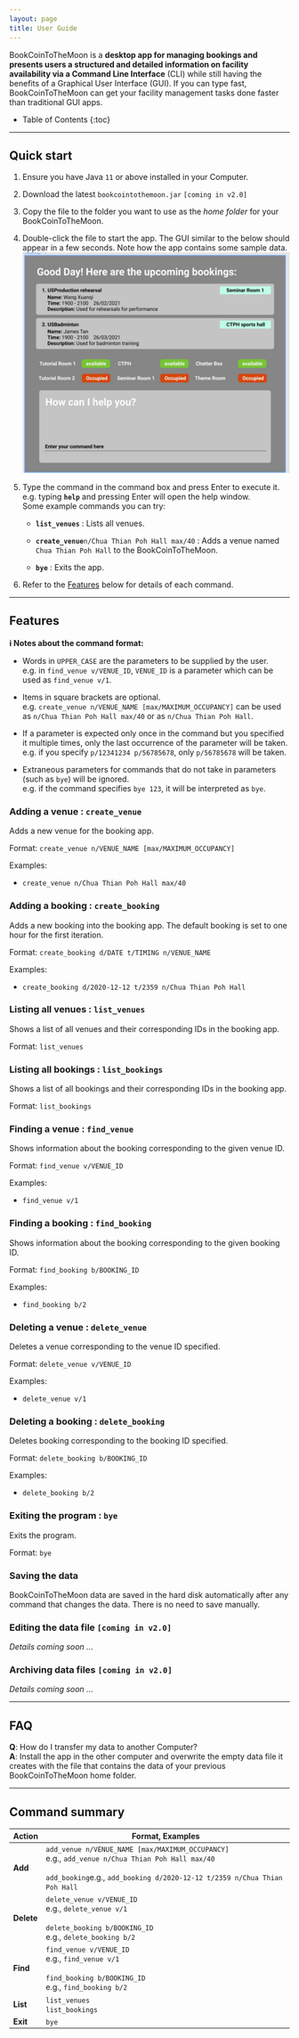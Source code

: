 ```yaml
---
layout: page
title: User Guide
---
```


BookCoinToTheMoon is a **desktop app for managing bookings and presents users a structured and detailed information on facility availability via a Command Line Interface** (CLI) while still having the benefits of a Graphical User Interface (GUI). If you can type fast, BookCoinToTheMoon can get your facility management tasks done faster than traditional GUI apps.

* Table of Contents
{:toc}

--------------------------------------------------------------------------------------------------------------------

## Quick start

1. Ensure you have Java `11` or above installed in your Computer.

1. Download the latest `bookcointothemoon.jar` `[coming in v2.0]`

1. Copy the file to the folder you want to use as the _home folder_ for your BookCoinToTheMoon.

1. Double-click the file to start the app. The GUI similar to the below should appear in a few seconds. Note how the app contains some sample data.<br>
   ![Ui](images/Ui_Booking.png)

1. Type the command in the command box and press Enter to execute it. e.g. typing **`help`** and pressing Enter will open the help window.<br>
   Some example commands you can try:

   * **`list_venues`** : Lists all venues.

   * **`create_venue`**`n/Chua Thian Poh Hall max/40` : Adds a venue named `Chua Thian Poh Hall` to the BookCoinToTheMoon.

   * **`bye`** : Exits the app.

1. Refer to the [Features](#features) below for details of each command.

--------------------------------------------------------------------------------------------------------------------

## Features

<div markdown="block" class="alert alert-info">

**:information_source: Notes about the command format:**<br>

* Words in `UPPER_CASE` are the parameters to be supplied by the user.<br>
  e.g. in `find_venue v/VENUE_ID`, `VENUE_ID` is a parameter which can be used as `find_venue v/1`.

* Items in square brackets are optional.<br>
  e.g. `create_venue n/VENUE_NAME [max/MAXIMUM_OCCUPANCY]` can be used as `n/Chua Thian Poh Hall max/40` or as `n/Chua Thian Poh Hall`.
 
* If a parameter is expected only once in the command but you specified it multiple times, only the last occurrence of the parameter will be taken.<br>
  e.g. if you specify `p/12341234 p/56785678`, only `p/56785678` will be taken.

* Extraneous parameters for commands that do not take in parameters (such as `bye`) will be ignored.<br>
  e.g. if the command specifies `bye 123`, it will be interpreted as `bye`.

</div>

### Adding a venue : `create_venue`

Adds a new venue for the booking app.

Format: `create_venue n/VENUE_NAME [max/MAXIMUM_OCCUPANCY]`

Examples:
* `create_venue n/Chua Thian Poh Hall max/40`

### Adding a booking : `create_booking`

Adds a new booking into the booking app. The default booking is set to one hour for the first iteration.

Format: `create_booking d/DATE t/TIMING n/VENUE_NAME`

Examples:
* `create_booking d/2020-12-12 t/2359 n/Chua Thian Poh Hall`

### Listing all venues : `list_venues`

Shows a list of all venues and their corresponding IDs in the booking app.

Format: `list_venues`

### Listing all bookings : `list_bookings`

Shows a list of all bookings and their corresponding IDs in the booking app.

Format: `list_bookings`

### Finding a venue : `find_venue`

Shows information about the booking corresponding to the given venue ID.

Format: `find_venue v/VENUE_ID`

Examples:
* `find_venue v/1`

### Finding a booking : `find_booking`

Shows information about the booking corresponding to the given booking ID.

Format: `find_booking b/BOOKING_ID`

Examples:
* `find_booking b/2`

### Deleting a venue : `delete_venue`

Deletes a venue corresponding to the venue ID specified.

Format: `delete_venue v/VENUE_ID`

Examples:
* `delete_venue v/1`

### Deleting a booking : `delete_booking`

Deletes booking corresponding to the booking ID specified.

Format: `delete_booking b/BOOKING_ID`

Examples:
* `delete_booking b/2`

### Exiting the program : `bye`

Exits the program.

Format: `bye`

### Saving the data 

BookCoinToTheMoon data are saved in the hard disk automatically after any command that changes the data. There is no need to save manually.

### Editing the data file `[coming in v2.0]`

_Details coming soon ..._

### Archiving data files `[coming in v2.0]`

_Details coming soon ..._

--------------------------------------------------------------------------------------------------------------------

## FAQ

**Q**: How do I transfer my data to another Computer?<br>
**A**: Install the app in the other computer and overwrite the empty data file it creates with the file that contains the data of your previous BookCoinToTheMoon home folder.

--------------------------------------------------------------------------------------------------------------------

## Command summary

Action | Format, Examples
--------|------------------
**Add** | `add_venue n/VENUE_NAME [max/MAXIMUM_OCCUPANCY]` <br> e.g., `add_venue n/Chua Thian Poh Hall max/40`<br><br> `add_booking`e.g., `add_booking d/2020-12-12 t/2359 n/Chua Thian Poh Hall`
**Delete** | `delete_venue v/VENUE_ID`<br> e.g., `delete_venue v/1` <br><br> `delete_booking b/BOOKING_ID`<br> e.g., `delete_booking b/2`
**Find** | `find_venue v/VENUE_ID`<br> e.g., `find_venue v/1`<br><br> `find_booking b/BOOKING_ID`<br> e.g., `find_booking b/2`
**List** | `list_venues` <br> `list_bookings`
**Exit** | `bye`
